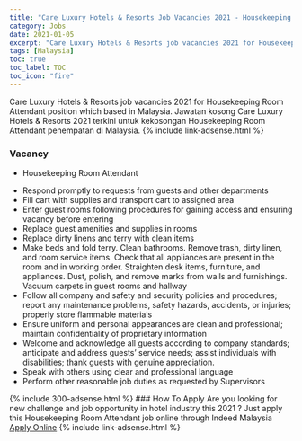 ```yaml
---
title: "Care Luxury Hotels & Resorts Job Vacancies 2021 - Housekeeping Room Attendant" 
category: Jobs 
date: 2021-01-05 
excerpt: "Care Luxury Hotels & Resorts job vacancies 2021 for Housekeeping Room Attendant position which based in Malaysia. Jawatan kosong Care Luxury Hotels & Resorts 2021 terkini untuk kekosongan Housekeeping Room Attendant penempatan di Malaysia" 
tags: [Malaysia] 
toc: true 
toc_label: TOC 
toc_icon: "fire" 
--- 
```


Care Luxury Hotels & Resorts job vacancies 2021 for Housekeeping Room Attendant position which based in Malaysia. Jawatan kosong Care Luxury Hotels & Resorts 2021 terkini untuk kekosongan Housekeeping Room Attendant penempatan di Malaysia. 
{% include link-adsense.html %} 
### Vacancy 
- Housekeeping Room Attendant 
<div><div><div><ul><li>Respond promptly to requests from guests and other departments</li>
<li>Fill cart with supplies and transport cart to assigned area</li>
<li>Enter guest rooms following procedures for gaining access and ensuring vacancy before entering</li>
<li>Replace guest amenities and supplies in rooms</li>
<li>Replace dirty linens and terry with clean items</li>
<li>Make beds and fold terry. Clean bathrooms. Remove trash, dirty linen, and room service items. Check that all appliances are present in the room and in working order. Straighten desk items, furniture, and appliances. Dust, polish, and remove marks from walls and furnishings. Vacuum carpets in guest rooms and hallway</li>
<li>Follow all company and safety and security policies and procedures; report any maintenance problems, safety hazards, accidents, or injuries; properly store flammable materials</li>
<li>Ensure uniform and personal appearances are clean and professional; maintain confidentiality of proprietary information</li>
<li>Welcome and acknowledge all guests according to company standards; anticipate and address guests&#8217; service needs; assist individuals with disabilities; thank guests with genuine appreciation.</li>
<li>Speak with others using clear and professional language</li>
<li>Perform other reasonable job duties as requested by Supervisors</li></ul></div></div></div> 
{% include 300-adsense.html %} 
### How To Apply 
Are you looking for new challenge and job opportunity in hotel industry this 2021 ?
Just apply this Housekeeping Room Attendant job online through Indeed Malaysia 
<a href="https://malaysia.indeed.com/viewjob?jk=369c8cbae45578a9" class="btn btn--info" target="_blank" rel="nofollow noopenner">Apply Online</a> 
{% include link-adsense.html %} 